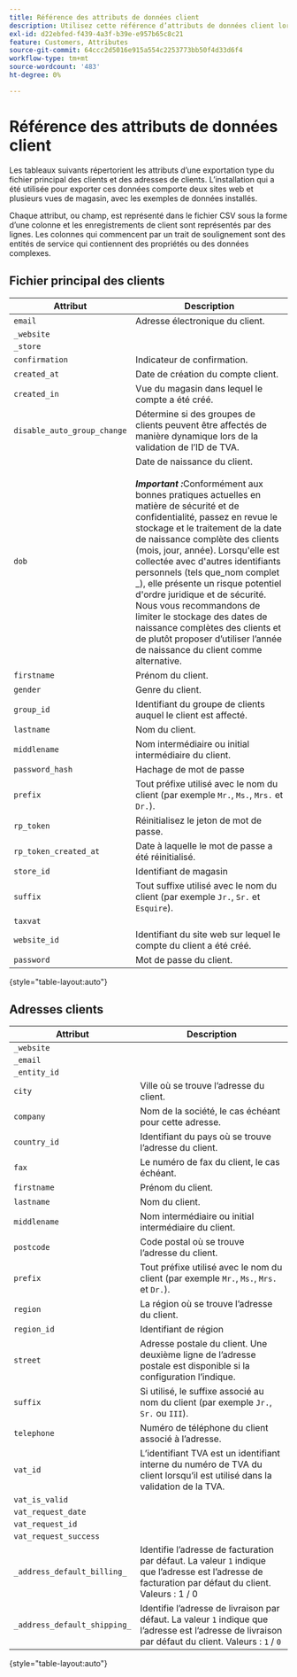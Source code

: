 ```yaml
---
title: Référence des attributs de données client
description: Utilisez cette référence d’attributs de données client lorsque vous utilisez des exportations et des importations de données client.
exl-id: d22ebfed-f439-4a3f-b39e-e957b65c8c21
feature: Customers, Attributes
source-git-commit: 64ccc2d5016e915a554c2253773bb50f4d33d6f4
workflow-type: tm+mt
source-wordcount: '483'
ht-degree: 0%

---
```


# Référence des attributs de données client

Les tableaux suivants répertorient les attributs d’une exportation type du fichier principal des clients et des adresses de clients. L’installation qui a été utilisée pour exporter ces données comporte deux sites web et plusieurs vues de magasin, avec les exemples de données installés.

Chaque attribut, ou champ, est représenté dans le fichier CSV sous la forme d’une colonne et les enregistrements de client sont représentés par des lignes. Les colonnes qui commencent par un trait de soulignement sont des entités de service qui contiennent des propriétés ou des données complexes.

## Fichier principal des clients

| Attribut | Description |
|--- |--- |
| `email` | Adresse électronique du client. |
| `_website` |  |
| `_store` |  |
| `confirmation` | Indicateur de confirmation. |
| `created_at` | Date de création du compte client. |
| `created_in` | Vue du magasin dans lequel le compte a été créé. |
| `disable_auto_group_change` | Détermine si des groupes de clients peuvent être affectés de manière dynamique lors de la validation de l’ID de TVA. |
| `dob` | Date de naissance du client. <br><br>**_Important :_**&#x200B;Conformément aux bonnes pratiques actuelles en matière de sécurité et de confidentialité, passez en revue le stockage et le traitement de la date de naissance complète des clients (mois, jour, année). Lorsqu&#39;elle est collectée avec d&#39;autres identifiants personnels (tels que_nom complet _), elle présente un risque potentiel d&#39;ordre juridique et de sécurité. Nous vous recommandons de limiter le stockage des dates de naissance complètes des clients et de plutôt proposer d’utiliser l’année de naissance du client comme alternative. |
| `firstname` | Prénom du client. |
| `gender` | Genre du client. |
| `group_id` | Identifiant du groupe de clients auquel le client est affecté. |
| `lastname` | Nom du client. |
| `middlename` | Nom intermédiaire ou initial intermédiaire du client. |
| `password_hash` | Hachage de mot de passe |
| `prefix` | Tout préfixe utilisé avec le nom du client (par exemple `Mr.`, `Ms.`, `Mrs.` et `Dr.`). |
| `rp_token` | Réinitialisez le jeton de mot de passe. |
| `rp_token_created_at` | Date à laquelle le mot de passe a été réinitialisé. |
| `store_id` | Identifiant de magasin |
| `suffix` | Tout suffixe utilisé avec le nom du client (par exemple `Jr.`, `Sr.` et `Esquire`). |
| `taxvat` |  |
| `website_id` | Identifiant du site web sur lequel le compte du client a été créé. |
| `password` | Mot de passe du client. |

{style="table-layout:auto"}

## Adresses clients

| Attribut | Description |
|--- |--- |
| `_website` |  |
| `_email` |  |
| `_entity_id` |  |
| `city` | Ville où se trouve l’adresse du client. |
| `company` | Nom de la société, le cas échéant pour cette adresse. |
| `country_id` | Identifiant du pays où se trouve l’adresse du client. |
| `fax` | Le numéro de fax du client, le cas échéant. |
| `firstname` | Prénom du client. |
| `lastname` | Nom du client. |
| `middlename` | Nom intermédiaire ou initial intermédiaire du client. |
| `postcode` | Code postal où se trouve l’adresse du client. |
| `prefix` | Tout préfixe utilisé avec le nom du client (par exemple `Mr.`, `Ms.`, `Mrs.` et `Dr.`). |
| `region` | La région où se trouve l’adresse du client. |
| `region_id` | Identifiant de région |
| `street` | Adresse postale du client. Une deuxième ligne de l’adresse postale est disponible si la configuration l’indique. |
| `suffix` | Si utilisé, le suffixe associé au nom du client (par exemple `Jr.`, `Sr.` ou `III`). |
| `telephone` | Numéro de téléphone du client associé à l’adresse. |
| `vat_id` | L’identifiant TVA est un identifiant interne du numéro de TVA du client lorsqu’il est utilisé dans la validation de la TVA. |
| `vat_is_valid` |  |
| `vat_request_date` |  |
| `vat_request_id` |  |
| `vat_request_success` |  |
| `_address_default_billing_` | Identifie l’adresse de facturation par défaut. La valeur `1` indique que l’adresse est l’adresse de facturation par défaut du client. Valeurs : 1 / 0 |
| `_address_default_shipping_` | Identifie l’adresse de livraison par défaut. La valeur `1` indique que l’adresse est l’adresse de livraison par défaut du client. Valeurs : `1` / `0` |

{style="table-layout:auto"}
